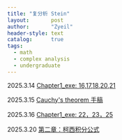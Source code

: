 ```yaml
---
title: "复分析 Stein"
layout:       post
author:       "Zyeil"
header-style: text
catalog:      true
tags:
  - math
  - complex analysis
  - undergraduate
---
```


2025.3.14 [Chapter1_exe: 16,17,18,20,21](https://drive.google.com/file/d/1yVObyfsa8v9Lnq_LrFVOT31XnF1KqsCS/view?usp=sharing)

2025.3.15 [Cauchy's theorem 手稿](https://drive.google.com/file/d/1sNLOTPatim7vEfqwxZMAMpmy2rsx7iaE/view?usp=sharing)

2025.3.16 [Chapter1_exe: 22，23，25](https://drive.google.com/file/d/1GGt_GB1DLJanM86E2MmzUjsbI_rbRsLW/view?usp=sharing)

2025.3.20 [第二章：柯西积分公式](https://drive.google.com/file/d/1_9ct2M6o74QpXRzwe8pwwEsJO6mAjAPP/view?usp=sharing)
